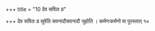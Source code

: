+++
title = "10 देव सवितः प्र"

+++
देव सवितः प्र सुवेति सवनादौसवनादौ जुहोति । कर्मणःकर्मणो वा पुरस्तात् १०